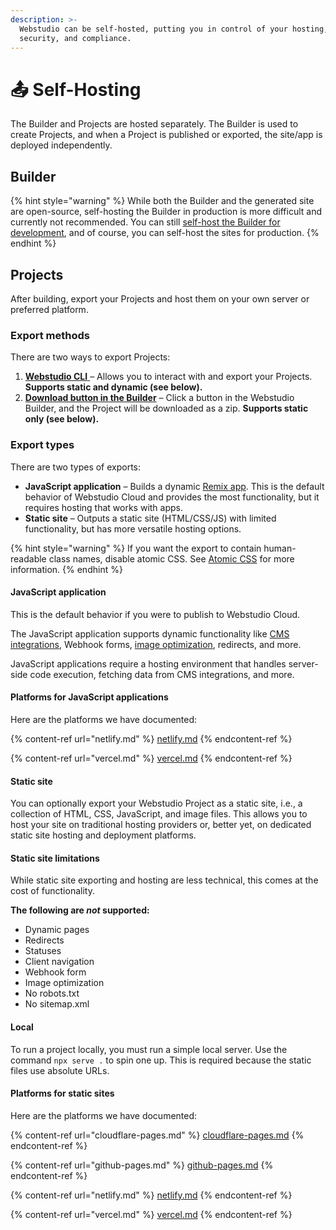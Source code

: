 ```yaml
---
description: >-
  Webstudio can be self-hosted, putting you in control of your hosting, pricing,
  security, and compliance.
---
```


# 📤 Self-Hosting

The Builder and Projects are hosted separately. The Builder is used to create Projects, and when a Project is published or exported, the site/app is deployed independently.

## Builder

{% hint style="warning" %}
While both the Builder and the generated site are open-source, self-hosting the Builder in production is more difficult and currently not recommended. You can still [self-host the Builder for development](../../contributing/contributing-for-developers.md#running-the-webstudio-project-using-github-codespaces), and of course, you can self-host the sites for production.
{% endhint %}

## Projects

After building, export your Projects and host them on your own server or preferred platform.

### Export methods

There are two ways to export Projects:

1. [**Webstudio CLI** ](cli.md)– Allows you to interact with and export your Projects. **Supports static and dynamic (see below).**
2. [**Download button in the Builder**](download.md) – Click a button in the Webstudio Builder, and the Project will be downloaded as a zip. **Supports static only (see below).**&#x20;

### Export types

There are two types of exports:

* **JavaScript application** – Builds a dynamic [Remix app](https://remix.run/). This is the default behavior of Webstudio Cloud and provides the most functionality, but it requires hosting that works with apps.
* **Static site** – Outputs a static site (HTML/CSS/JS) with limited functionality, but has more versatile hosting options.

{% hint style="warning" %}
If you want the export to contain human-readable class names, disable atomic CSS. See [Atomic CSS](../foundations/project-settings.md#atomic-css) for more information.
{% endhint %}

#### **JavaScript application**

This is the default behavior if you were to publish to Webstudio Cloud.

The JavaScript application supports dynamic functionality like [CMS integrations](../foundations/cms.md), Webhook forms, [image optimization](../core-components/image.md#optimize), redirects, and more.

JavaScript applications require a hosting environment that handles server-side code execution, fetching data from CMS integrations, and more.

#### Platforms for JavaScript applications

Here are the platforms we have documented:

{% content-ref url="netlify.md" %}
[netlify.md](netlify.md)
{% endcontent-ref %}

{% content-ref url="vercel.md" %}
[vercel.md](vercel.md)
{% endcontent-ref %}

#### **Static site**

You can optionally export your Webstudio Project as a static site, i.e., a collection of HTML, CSS, JavaScript, and image files. This allows you to host your site on traditional hosting providers or, better yet, on dedicated static site hosting and deployment platforms.

#### Static site limitations

While static site exporting and hosting are less technical, this comes at the cost of functionality.

**The following are **_**not**_** supported:**

* Dynamic pages
* Redirects
* Statuses
* Client navigation
* Webhook form
* Image optimization
* No robots.txt
* No sitemap.xml

#### Local

To run a project locally, you must run a simple local server. Use the command `npx serve .` to spin one up. This is required because the static files use absolute URLs.

#### Platforms for static sites

Here are the platforms we have documented:

{% content-ref url="cloudflare-pages.md" %}
[cloudflare-pages.md](cloudflare-pages.md)
{% endcontent-ref %}

{% content-ref url="github-pages.md" %}
[github-pages.md](github-pages.md)
{% endcontent-ref %}

{% content-ref url="netlify.md" %}
[netlify.md](netlify.md)
{% endcontent-ref %}

{% content-ref url="vercel.md" %}
[vercel.md](vercel.md)
{% endcontent-ref %}
